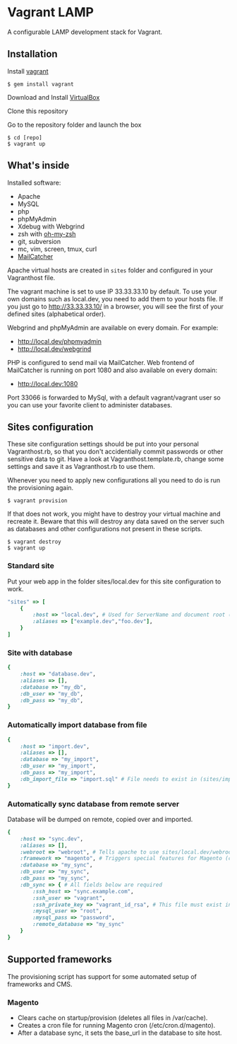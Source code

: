 # Vagrant LAMP

A configurable LAMP development stack for Vagrant.

## Installation

Install [vagrant](http://vagrantup.com/)

    $ gem install vagrant

Download and Install [VirtualBox](http://www.virtualbox.org/)

Clone this repository

Go to the repository folder and launch the box

    $ cd [repo]
    $ vagrant up

## What's inside

Installed software:

* Apache
* MySQL
* php
* phpMyAdmin
* Xdebug with Webgrind
* zsh with [oh-my-zsh](https://github.com/robbyrussell/oh-my-zsh)
* git, subversion
* mc, vim, screen, tmux, curl
* [MailCatcher](http://mailcatcher.me/)

Apache virtual hosts are created in `sites` folder and configured in your Vagranthost file.

The vagrant machine is set to use IP 33.33.33.10 by default. To use your own domains such as local.dev, you need to add them to your hosts file. If you just go to http://33.33.33.10/ in a browser, you will see the first of your defined sites (alphabetical order).

Webgrind and phpMyAdmin are available on every domain. For example:

* http://local.dev/phpmyadmin
* http://local.dev/webgrind

PHP is configured to send mail via MailCatcher. Web frontend of MailCatcher is running on port 1080 and also available on every domain:

* http://local.dev:1080

Port 33066 is forwarded to MySql, with a default vagrant/vagrant user so you can use your favorite client to administer databases.


## Sites configuration

These site configuration settings should be put into your personal Vagranthost.rb, so that you don't accidentially commit passwords or other sensitive data to git. Have a look at Vagranthost.template.rb, change some settings and save it as Vagranthost.rb to use them.

Whenever you need to apply new configurations all you need to do is run the provisioning again.

    $ vagrant provision

If that does not work, you might have to destroy your virtual machine and recreate it. Beware that this will destroy any data saved on the server such as databases and other configurations not present in these scripts.

    $ vagrant destroy
    $ vagrant up


### Standard site

Put your web app in the folder sites/local.dev for this site configuration to work.

```ruby
"sites" => [
	{ 
		:host => "local.dev", # Used for ServerName and document root (sites/local.dev)
		:aliases => ["example.dev","foo.dev"],
	}
]
```

### Site with database

```ruby
{
	:host => "database.dev",
	:aliases => [],
	:database => "my_db",
	:db_user => "my_db",
	:db_pass => "my_db",
}
```

### Automatically import database from file

```ruby
{
	:host => "import.dev",
	:aliases => [],
	:database => "my_import",
	:db_user => "my_import",
	:db_pass => "my_import",
	:db_import_file => "import.sql" # File needs to exist in (sites/import.dev)
}
```

### Automatically sync database from remote server
Database will be dumped on remote, copied over and imported.

```ruby
{
	:host => "sync.dev",
	:aliases => [],
	:webroot => "webroot", # Tells apache to use sites/local.dev/webroot as DocumentRoot.
	:framework => "magento", # Triggers special features for Magento (clear cache, cronjob). 
	:database => "my_sync",
	:db_user => "my_sync",
	:db_pass => "my_sync",
	:db_sync => { # All fields below are required
		:ssh_host => "sync.example.com",
		:ssh_user => "vagrant",
		:ssh_private_key => "vagrant_id_rsa", # This file must exist in vagrant root.
		:mysql_user => "root",
		:mysql_pass => "password",
		:remote_database => "my_sync"
	}
}
```

## Supported frameworks

The provisioning script has support for some automated setup of frameworks and CMS.

### Magento
- Clears cache on startup/provision (deletes all files in /var/cache).
- Creates a cron file for running Magento cron (/etc/cron.d/magento).
- After a database sync, it sets the base_url in the database to site host.

